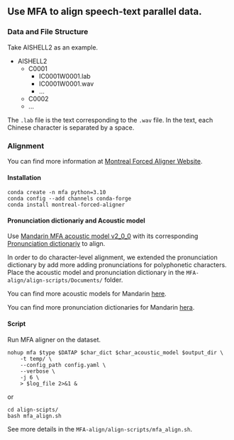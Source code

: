 ## Use MFA to align speech-text parallel data.

### Data and File Structure
Take AISHELL2 as an example.

- AISHELL2
    - C0001
        - IC0001W0001.lab
        - IC0001W0001.wav
        - ...
    - C0002
    - ...

The `.lab` file is the text corresponding to the `.wav` file.
In the text, each Chinese character is separated by a space.


### Alignment

You can find more information at [Montreal Forced Aligner Website](https://montreal-forced-aligner.readthedocs.io/en/latest/getting_started.html).

#### Installation

```
conda create -n mfa python=3.10
conda config --add channels conda-forge
conda install montreal-forced-aligner
```

#### Pronunciation dictionariy and Acoustic model

Use [Mandarin MFA acoustic model v2_0_0](https://mfa-models.readthedocs.io/en/latest/acoustic/Mandarin/Mandarin%20MFA%20acoustic%20model%20v2_0_0.html#Mandarin%20MFA%20acoustic%20model%20v2_0_0) with its corresponding [Pronunciation dictionariy](https://mfa-models.readthedocs.io/en/latest/dictionary/Mandarin/Mandarin%20MFA%20dictionary%20v2_0_0.html#mandarin-mfa-dictionary-v2-0-0) to align.

In order to do character-level alignment, we extended the pronunciation dictionary by add more adding pronunciations for polyphonetic characters.
Place the acoustic model and pronunciation dictionary in the `MFA-align/align-scripts/Documents/` folder.

You can find more acoustic models for Mandarin [here](https://mfa-models.readthedocs.io/en/latest/acoustic/Mandarin/index.html).

You can find more pronunciation dictionaries for Mandarin [hera](https://mfa-models.readthedocs.io/en/latest/dictionary/Mandarin/index.html).


#### Script

Run MFA aligner on the dataset. 
```
nohup mfa $type $DATAP $char_dict $char_acoustic_model $output_dir \
    -t temp/ \
    --config_path config.yaml \
    --verbose \
    -j 6 \
    > $log_file 2>&1 &
```
or
```
cd align-scipts/
bash mfa_align.sh
```
See more details in the `MFA-align/align-scripts/mfa_align.sh`.

